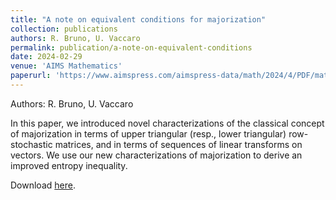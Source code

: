 ```yaml
---
title: "A note on equivalent conditions for majorization"
collection: publications
authors: R. Bruno, U. Vaccaro
permalink: publication/a-note-on-equivalent-conditions
date: 2024-02-29
venue: 'AIMS Mathematics'
paperurl: 'https://www.aimspress.com/aimspress-data/math/2024/4/PDF/math-09-04-419.pdf'
---
```

Authors: R. Bruno, U. Vaccaro

In this paper, we introduced novel characterizations of the classical concept of majorization
in terms of upper triangular (resp., lower triangular) row-stochastic matrices, and in terms of sequences
of linear transforms on vectors. We use our new characterizations of majorization to derive an improved
entropy inequality.

Download [here](https://www.aimspress.com/aimspress-data/math/2024/4/PDF/math-09-04-419.pdf).
